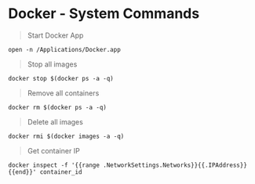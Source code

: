# Docker - System Commands

> Start Docker App
```shell
open -n /Applications/Docker.app
```
> Stop all images
```shell
docker stop $(docker ps -a -q)
```

> Remove all containers
```shell
docker rm $(docker ps -a -q)
```
> Delete all images
```shell
docker rmi $(docker images -a -q)
```
> Get container IP
```shell
docker inspect -f '{{range .NetworkSettings.Networks}}{{.IPAddress}}{{end}}' container_id
```